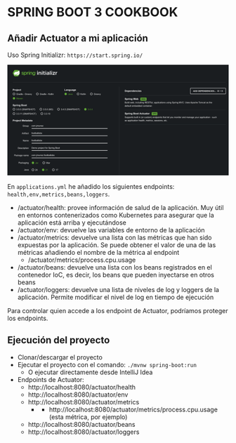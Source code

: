 # SPRING BOOT 3 COOKBOOK

## Añadir Actuator a mi aplicación

Uso Spring Initializr: `https://start.spring.io/`

![01-Spring-Initializr.png](images/01-Spring-Initializr.png)

En `applications.yml` he añadido los siguientes endpoints: `health,env,metrics,beans,loggers`.

- /actuator/health: provee información de salud de la aplicación. Muy útil en entornos contenerizados como Kubernetes para asegurar que la aplicación está arriba y ejecutándose
- /actuator/env: devuelve las variables de entorno de la aplicación
- /actuator/metrics: devuelve una lista con las métricas que han sido expuestas por la aplicación. Se puede obtener el valor de una de las métricas añadiendo el nombre de la métrica al endpoint
  - /actuator/metrics/process.cpu.usage
- /actuator/beans: devuelve una lista con los beans registrados en el contenedor IoC, es decir, los beans que pueden inyectarse en otros beans
- /actuator/loggers: devuelve una lista de niveles de log y loggers de la aplicación. Permite modificar el nivel de log en tiempo de ejecución

Para controlar quien accede a los endpoint de Actuator, podríamos proteger los endpoints.

## Ejecución del proyecto

- Clonar/descargar el proyecto
- Ejecutar el proyecto con el comando: `./mvnw spring-boot:run`
    - O ejecutar directamente desde IntelliJ Idea
- Endpoints de Actuator:
  - http://localhost:8080/actuator/health
  - http://localhost:8080/actuator/env
  - http://localhost:8080/actuator/metrics
    - - http://localhost:8080/actuator/metrics/process.cpu.usage  (esta métrica, por ejemplo)
  - http://localhost:8080/actuator/beans
  - http://localhost:8080/actuator/loggers